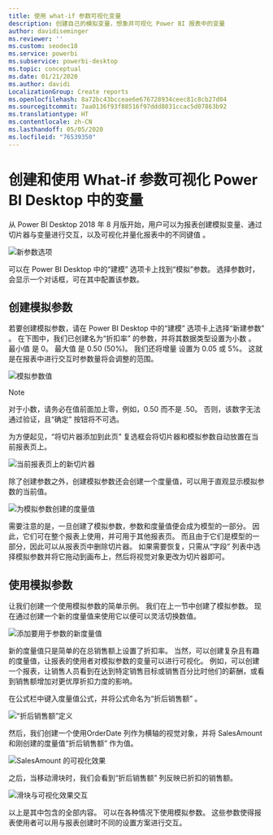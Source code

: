 ```yaml
---
title: 使用 what-if 参数可视化变量
description: 创建自己的模拟变量，想象并可视化 Power BI 报表中的变量
author: davidiseminger
ms.reviewer: ''
ms.custom: seodec18
ms.service: powerbi
ms.subservice: powerbi-desktop
ms.topic: conceptual
ms.date: 01/21/2020
ms.author: davidi
LocalizationGroup: Create reports
ms.openlocfilehash: 8a72bc43bcceae6e676728934ceec81c8cb27d04
ms.sourcegitcommit: 7aa0136f93f88516f97ddd8031ccac5d07863b92
ms.translationtype: HT
ms.contentlocale: zh-CN
ms.lasthandoff: 05/05/2020
ms.locfileid: "76539350"
---
```

# <a name="create-and-use-what-if-parameters-to-visualize-variables-in-power-bi-desktop"></a>创建和使用 What-if 参数可视化 Power BI Desktop 中的变量

从 Power BI Desktop 2018 年 8 月版开始，用户可以为报表创建模拟变量、通过切片器与变量进行交互，以及可视化并量化报表中的不同键值   。

![新参数选项](media/desktop-what-if/what-if_01.png)

可以在 Power BI Desktop 中的“建模”  选项卡上找到“模拟”参数。 选择参数时，会显示一个对话框，可在其中配置该参数。

## <a name="creating-a-what-if-parameter"></a>创建模拟参数

若要创建模拟参数，请在 Power BI Desktop 中的“建模”  选项卡上选择“新建参数”  。 在下图中，我们已创建名为“折扣率”  的参数，并将其数据类型设置为小数  。 最小值  是 0。 最大值  是 0.50 (50%)。 我们还将增量  设置为 0.05 或 5%。 这就是在报表中进行交互时参数量将会调整的范围。

![模拟参数值](media/desktop-what-if/what-if_02.png)

> [!NOTE]
> 对于小数，请务必在值前面加上零，例如，0.50 而不是 .50。 否则，该数字无法通过验证，且“确定”  按钮将不可选。
> 
> 

为方便起见，“将切片器添加到此页”  复选框会将切片器和模拟参数自动放置在当前报表页上。

![当前报表页上的新切片器](media/desktop-what-if/what-if_03.png)

除了创建参数之外，创建模拟参数还会创建一个度量值，可以用于直观显示模拟参数的当前值。

![为模拟参数创建的度量值](media/desktop-what-if/what-if_04.png)

需要注意的是，一旦创建了模拟参数，参数和度量值便会成为模型的一部分。 因此，它们可在整个报表上使用，并可用于其他报表页。 而且由于它们是模型的一部分，因此可以从报表页中删除切片器。 如果需要恢复，只需从“字段”  列表中选择模拟参数并将它拖动到画布上，然后将视觉对象更改为切片器即可。

## <a name="using-a-what-if-parameter"></a>使用模拟参数

让我们创建一个使用模拟参数的简单示例。 我们在上一节中创建了模拟参数。 现在通过创建一个新的度量值来使用它以便可以灵活切换数值。

![添加要用于参数的新度量值](media/desktop-what-if/what-if_05.png)

新的度量值只是简单的在总销售额上设置了折扣率。 当然，可以创建复杂且有趣的度量值，让报表的使用者对模拟参数的变量可以进行可视化。 例如，可以创建一个报表，让销售人员看到在达到特定销售目标或销售百分比时他们的薪酬，或看到销售额增加对更优厚折扣力度的影响。

在公式栏中键入度量值公式，并将公式命名为“折后销售额”  。

![“折后销售额”定义](media/desktop-what-if/what-if_06.png)

然后，我们创建一个使用OrderDate  列作为横轴的视觉对象，并将 SalesAmount  和刚创建的度量值“折后销售额”  作为值。

![SalesAmount 的可视化效果](media/desktop-what-if/what-if_07.png)

之后，当移动滑块时，我们会看到“折后销售额”  列反映已折扣的销售额。

![滑块与可视化效果交互](media/desktop-what-if/what-if_08.png)

以上是其中包含的全部内容。 可以在各种情况下使用模拟参数。 这些参数使得报表使用者可以用与报表创建时不同的设置方案进行交互。
